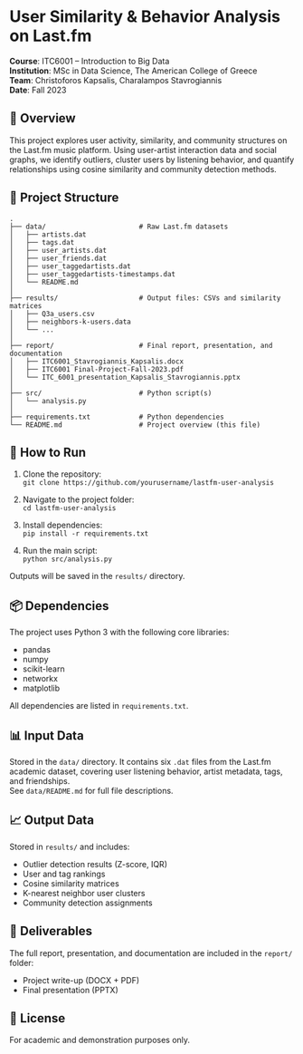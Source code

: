 # User Similarity & Behavior Analysis on Last.fm  
**Course**: ITC6001 – Introduction to Big Data  
**Institution**: MSc in Data Science, The American College of Greece  
**Team**: Christoforos Kapsalis, Charalampos Stavrogiannis  
**Date**: Fall 2023  

## 📌 Overview  
This project explores user activity, similarity, and community structures on the Last.fm music platform. Using user-artist interaction data and social graphs, we identify outliers, cluster users by listening behavior, and quantify relationships using cosine similarity and community detection methods.

## 📁 Project Structure

```
.
├── data/                       # Raw Last.fm datasets
│   ├── artists.dat
│   ├── tags.dat
│   ├── user_artists.dat
│   ├── user_friends.dat
│   ├── user_taggedartists.dat
│   ├── user_taggedartists-timestamps.dat
│   └── README.md
│
├── results/                    # Output files: CSVs and similarity matrices
│   ├── Q3a_users.csv
│   ├── neighbors-k-users.data
│   └── ...
│
├── report/                     # Final report, presentation, and documentation
│   ├── ITC6001_Stavrogiannis_Kapsalis.docx
│   ├── ITC6001 Final-Project-Fall-2023.pdf
│   └── ITC_6001_presentation_Kapsalis_Stavrogiannis.pptx
│
├── src/                        # Python script(s)
│   └── analysis.py
│
├── requirements.txt            # Python dependencies
└── README.md                   # Project overview (this file)
```

## 🔧 How to Run

1. Clone the repository:  
   `git clone https://github.com/yourusername/lastfm-user-analysis`

2. Navigate to the project folder:  
   `cd lastfm-user-analysis`

3. Install dependencies:  
   `pip install -r requirements.txt`

4. Run the main script:  
   `python src/analysis.py`

Outputs will be saved in the `results/` directory.

## 📦 Dependencies  
The project uses Python 3 with the following core libraries:
- pandas
- numpy
- scikit-learn
- networkx
- matplotlib

All dependencies are listed in `requirements.txt`.

## 📊 Input Data  
Stored in the `data/` directory. It contains six `.dat` files from the Last.fm academic dataset, covering user listening behavior, artist metadata, tags, and friendships.  
See `data/README.md` for full file descriptions.

## 📈 Output Data  
Stored in `results/` and includes:
- Outlier detection results (Z-score, IQR)
- User and tag rankings
- Cosine similarity matrices
- K-nearest neighbor user clusters
- Community detection assignments

## 📎 Deliverables  
The full report, presentation, and documentation are included in the `report/` folder:
- Project write-up (DOCX + PDF)
- Final presentation (PPTX)

## 📝 License  
For academic and demonstration purposes only.
